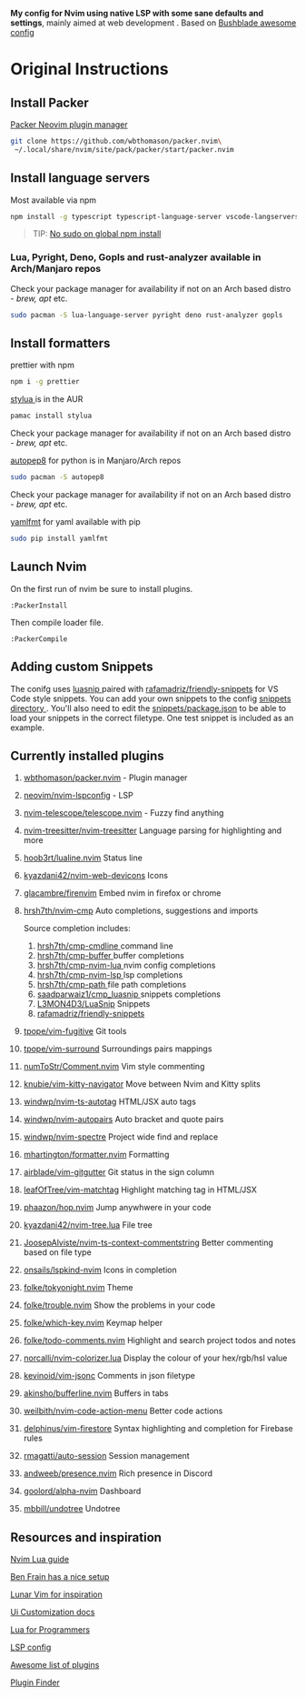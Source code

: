 **My config for Nvim using native LSP with some sane defaults and settings**, mainly
aimed at web development . Based on [ Bushblade awesome config ](https://github.com/bushblade/nvim)

# Original Instructions

## Install Packer

[ Packer Neovim plugin manager ](https://github.com/wbthomason/packer.nvim)

```bash
git clone https://github.com/wbthomason/packer.nvim\
 ~/.local/share/nvim/site/pack/packer/start/packer.nvim
```

## Install language servers

Most available via npm

```bash
npm install -g typescript typescript-language-server vscode-langservers-extracted vls @tailwindcss/language-server yaml-language-server @prisma/language-server emmet-ls neovim graphql-language-service-cli graphql-language-service-server @astrojs/language-server

```

> TIP: [No sudo on global npm install](https://github.com/sindresorhus/guides/blob/main/npm-global-without-sudo.md)

### Lua, Pyright, Deno, Gopls and rust-analyzer available in Arch/Manjaro repos

Check your package manager for availability if not on an Arch based distro -
_brew, apt_ etc.

```bash
sudo pacman -S lua-language-server pyright deno rust-analyzer gopls
```

## Install formatters

prettier with npm

```bash
npm i -g prettier
```

[ stylua ](https://github.com/JohnnyMorganz/StyLua) is in the AUR

```bash
pamac install stylua
```

Check your package manager for availability if not on an Arch based distro -
_brew, apt_ etc.

[autopep8](https://pypi.org/project/autopep8/) for python is in Manjaro/Arch
repos

```bash
sudo pacman -S autopep8
```

Check your package manager for availability if not on an Arch based distro -
_brew, apt_ etc.

[yamlfmt](https://pypi.org/project/yamlfmt/) for yaml available with pip

```bash
sudo pip install yamlfmt
```

## Launch Nvim

On the first run of nvim be sure to install plugins.

`:PackerInstall`

Then compile loader file.

`:PackerCompile`

## Adding custom Snippets

The conifg uses [ luasnip ](https://github.com/saadparwaiz1/cmp_luasnip) paired
with [rafamadriz/friendly-snippets](https://github.com/rafamadriz/friendly-snippets) for VS Code style snippets.
You can add your own snippets to the config [ snippets directory ](./snippets).
You'll also need to edit the [snippets/package.json](./snippets/package.json) to
be able to load your snippets in the correct filetype.
One test snippet is included as an example.

## Currently installed plugins

1. [wbthomason/packer.nvim](https://github.com/wbthomason/packer.nvim) - Plugin manager
2. [neovim/nvim-lspconfig](https://github.com/neovim/nvim-lspconfig) - LSP
3. [nvim-telescope/telescope.nvim](https://github.com/nvim-telescope/telescope.nvim) - Fuzzy find anything
4. [nvim-treesitter/nvim-treesitter](https://github.com/nvim-treesitter/nvim-treesitter) Language parsing for highlighting and more
5. [hoob3rt/lualine.nvim](https://github.com/hoob3rt/lualine.nvim) Status line
6. [kyazdani42/nvim-web-devicons](https://github.com/kyazdani42/nvim-web-devicons) Icons
7. [glacambre/firenvim](https://github.com/glacambre/firenvim) Embed nvim in firefox or chrome
8. [hrsh7th/nvim-cmp](https://github.com/hrsh7th/nvim-cmp) Auto completions, suggestions and imports

   Source completion includes:

   1. [ hrsh7th/cmp-cmdline ](https://github.com/hrsh7th/cmp-cmdline) command line
   2. [ hrsh7th/cmp-buffer ](https://github.com/hrsh7th/cmp-buffer) buffer completions
   3. [ hrsh7th/cmp-nvim-lua ](https://github.com/hrsh7th/cmp-nvim-lua) nvim config completions
   4. [ hrsh7th/cmp-nvim-lsp ](https://github.com/hrsh7th/cmp-nvim-lsp) lsp completions
   5. [ hrsh7th/cmp-path ](https://github.com/hrsh7th/cmp-path) file path completions
   6. [ saadparwaiz1/cmp_luasnip ](https://github.com/saadparwaiz1/cmp_luasnip) snippets completions
   7. [L3MON4D3/LuaSnip](https://github.com/L3MON4D3/LuaSnip) Snippets
   8. [rafamadriz/friendly-snippets](https://github.com/rafamadriz/friendly-snippets)

9. [tpope/vim-fugitive](https://github.com/tpope/vim-fugitive) Git tools
10. [tpope/vim-surround](https://github.com/tpope/vim-surround) Surroundings
    pairs mappings
11. [numToStr/Comment.nvim](https://github.com/numToStr/Comment.nvim) Vim style
    commenting
12. [knubie/vim-kitty-navigator](https://github.com/knubie/vim-kitty-navigator)
    Move between Nvim and Kitty splits
13. [windwp/nvim-ts-autotag](https://github.com/windwp/nvim-ts-autotag) HTML/JSX
    auto tags
14. [windwp/nvim-autopairs](https://github.com/windwp/nvim-autopairs) Auto bracket
    and quote pairs
15. [windwp/nvim-spectre](https://github.com/windwp/nvim-spectre) Project wide
    find and replace
16. [mhartington/formatter.nvim](https://github.com/mhartington/formatter.nvim)
    Formatting
17. [airblade/vim-gitgutter](https://github.com/airblade/vim-gitgutter) Git status
    in the sign column
18. [leafOfTree/vim-matchtag](https://github.com/leafOfTree/vim-matchtag)
    Highlight matching tag in HTML/JSX
19. [phaazon/hop.nvim](https://github.com/phaazon/hop.nvim) Jump anywhwere in
    your code
20. [kyazdani42/nvim-tree.lua](https://github.com/kyazdani42/nvim-tree.lua) File
    tree
21. [JoosepAlviste/nvim-ts-context-commentstring](https://github.com/JoosepAlviste/nvim-ts-context-commentstring) Better commenting based on file type
22. [onsails/lspkind-nvim](https://github.com/onsails/lspkind-nvim) Icons in
    completion
23. [folke/tokyonight.nvim](https://github.com/folke/tokyonight.nvim) Theme
24. [folke/trouble.nvim](https://github.com/folke/trouble.nvim) Show the problems
    in your code
25. [folke/which-key.nvim](https://github.com/folke/which-key.nvim) Keymap helper
26. [folke/todo-comments.nvim](https://github.com/folke/todo-comments.nvim)
    Highlight and search project todos and notes
27. [norcalli/nvim-colorizer.lua](https://github.com/norcalli/nvim-colorizer.lua)
    Display the colour of your hex/rgb/hsl value
28. [kevinoid/vim-jsonc](https://github.com/kevinoid/vim-jsonc) Comments in json
    filetype
29. [akinsho/bufferline.nvim](https://github.com/akinsho/bufferline.nvim) Buffers
    in tabs
30. [weilbith/nvim-code-action-menu](https://github.com/ahmedkhalf/weilbith/nvim-code-action-menu) Better code actions
31. [delphinus/vim-firestore](https://github.com/delphinus/vim-firestore) Syntax
    highlighting and completion for Firebase rules
32. [rmagatti/auto-session](https://github.com/rmagatti/auto-session) Session
    management
33. [andweeb/presence.nvim](https://github.com/andweeb/presence.nvim) Rich
    presence in Discord
34. [goolord/alpha-nvim](https://github.com/goolord/alpha-nvim) Dashboard
35. [mbbill/undotree](https://github.com/mbbill/undotree) Undotree

## Resources and inspiration

[Nvim Lua guide](https://github.com/nanotee/nvim-lua-guide)

[Ben Frain has a nice setup](https://gist.github.com/benfrain/97f2b91087121b2d4ba0dcc4202d252f)

[Lunar Vim for inspiration](https://github.com/ChristianChiarulli/LunarVim)

[Ui Customization docs](https://github.com/neovim/nvim-lspconfig/wiki/UI-customization#change-diagnostic-symbols-in-the-sign-column-gutter)

[Lua for Programmers](https://ebens.me/post/lua-for-programmers-part-1/)

[LSP config](https://github.com/neovim/nvim-lspconfig/blob/master/doc/server_configurations.md)

[Awesome list of plugins](https://github.com/rockerBOO/awesome-neovim)

[Plugin Finder](https://neovimcraft.com/)
